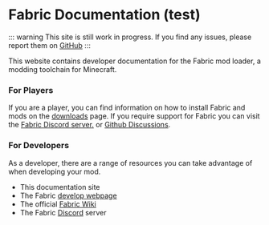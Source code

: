 # Fabric Documentation (test)

::: warning
This site is still work in progress. If you find any issues, please report them on [GitHub](https://github.com/FabricMC/fabric-docs)
:::


This website contains developer documentation for the Fabric mod loader, a modding toolchain for Minecraft.

### For Players

If you are a player, you can find information on how to install Fabric and mods on the [downloads](https://fabricmc.net/use) page. If you require support for Fabric you can visit the [Fabric Discord server.](https://discord.gg/v6v4pMv) or [Github Discussions](https://github.com/orgs/FabricMC/discussions).

### For Developers

As a developer, there are a range of resources you can take advantage of when developing your mod.

- This documentation site
- The Fabric [develop webpage](https://fabricmc.net/develop)
- The official [Fabric Wiki](https://fabricmc.net/wiki)
- The Fabric [Discord](https://discord.gg/v6v4pMv) server
